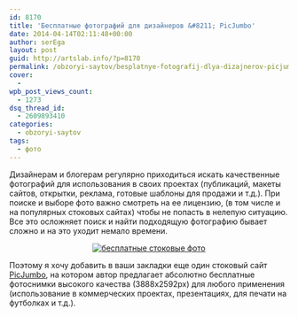 ```yaml
---
id: 8170
title: 'Бесплатные фотографий для дизайнеров &#8211; PicJumbo'
date: 2014-04-14T02:11:48+00:00
author: serEga
layout: post
guid: http://artslab.info/?p=8170
permalink: /obzoryi-saytov/besplatnye-fotografij-dlya-dizajnerov-picjumbo/
cover:
  -
wpb_post_views_count:
  - 1273
dsq_thread_id:
  - 2609893410
categories:
  - obzoryi-saytov
tags:
  - фото
---
```

Дизайнерам и блогерам регулярно приходиться искать качественные фотографий для использования в своих проектах (публикаций, макеты сайтов, открытки, реклама, готовые шаблоны для продажи и т.д.). При поиске и выборе фото важно смотреть на ее лицензию, (в том числе и на популярных стоковых сайтах) чтобы не попасть в нелепую ситуацию. Все это осложняет поиск и найти подходящую фотографию бывает сложно и на это уходит немало времени.

<center>
  <a href="http://googledrive.com/host/0B9lHVSSSdxdxd0hjdUdmRzY3Tjg/IMG_6973-1300x866.jpg"><img src="http://googledrive.com/host/0B9lHVSSSdxdxd0hjdUdmRzY3Tjg/IMG_6973-1300x866-300x199.jpg" alt="бесплатные стоковые фото" class="aligncenter size-medium wp-image-8171" srcset="http://googledrive.com/host/0B9lHVSSSdxdxd0hjdUdmRzY3Tjg/IMG_6973-1300x866-300x199.jpg 300w, http://googledrive.com/host/0B9lHVSSSdxdxd0hjdUdmRzY3Tjg/IMG_6973-1300x866-1024x682.jpg 1024w, http://googledrive.com/host/0B9lHVSSSdxdxd0hjdUdmRzY3Tjg/IMG_6973-1300x866-900x599.jpg 900w, http://googledrive.com/host/0B9lHVSSSdxdxd0hjdUdmRzY3Tjg/IMG_6973-1300x866.jpg 1300w" sizes="(max-width: 300px) 100vw, 300px" /></a>
</center>



<!--more-->

Поэтому я хочу добавить в ваши закладки еще один стоковый сайт [PicJumbo](http://picjumbo.com/), на котором автор предлагает абсолютно бесплатные фотоснимки высокого качества (3888x2592px) для любого применения (использование в коммерческих проектах, презентациях, для печати на футболках и т.д.).